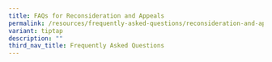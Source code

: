 ```yaml
---
title: FAQs for Reconsideration and Appeals
permalink: /resources/frequently-asked-questions/reconsideration-and-appeals/
variant: tiptap
description: ""
third_nav_title: Frequently Asked Questions
---
```

